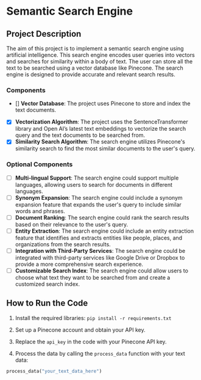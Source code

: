 # Semantic Search Engine

## Project Description

The aim of this project is to implement a semantic search engine using artificial intelligence. This search engine encodes user queries into vectors and searches for similarity within a body of text. The user can store all the text to be searched using a vector database like Pinecone. The search engine is designed to provide accurate and relevant search results.

### Components

- [] **Vector Database**: The project uses Pinecone to store and index the text documents.
- [x] **Vectorization Algorithm**: The project uses the SentenceTransformer library and Open AI’s latest text embeddings to vectorize the search query and the text documents to be searched from.
- [x] **Similarity Search Algorithm**: The search engine utilizes Pinecone's similarity search to find the most similar documents to the user's query.

### Optional Components

- [ ] **Multi-lingual Support**: The search engine could support multiple languages, allowing users to search for documents in different languages.
- [ ] **Synonym Expansion**: The search engine could include a synonym expansion feature that expands the user's query to include similar words and phrases.
- [ ] **Document Ranking**: The search engine could rank the search results based on their relevance to the user's query.
- [ ] **Entity Extraction**: The search engine could include an entity extraction feature that identifies and extracts entities like people, places, and organizations from the search results.
- [ ] **Integration with Third-Party Services**: The search engine could be integrated with third-party services like Google Drive or Dropbox to provide a more comprehensive search experience.
- [ ] **Customizable Search Index**: The search engine could allow users to choose what text they want to be searched from and create a customized search index.

## How to Run the Code

1. Install the required libraries:
```pip install -r requirements.txt```

2. Set up a Pinecone account and obtain your API key.

3. Replace the `api_key` in the code with your Pinecone API key.

4. Process the data by calling the `process_data` function with your text data:
```python
process_data("your_text_data_here")
